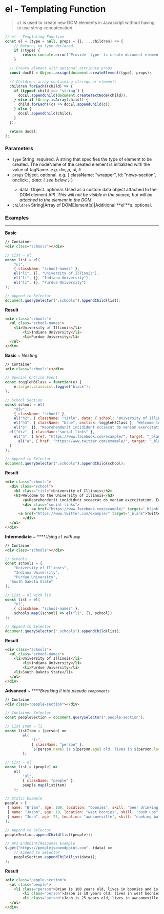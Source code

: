 # el - Templating Function

> `el` is used to create new DOM elements in Javascript without having to use string concatenation.

```jsx
// el - Templating Function
const el = (type = null, props = {}, ...children) => {
	// Return, no type declared.
	if (!type) {
		return console.error("Provide `type` to create document element.");
	}

  // Create element with optional attribute props
  const docEl = Object.assign(document.createElement(type), props);

  // Children: array containing strings or elements
  children.forEach((child) => {
    if (typeof child === "string") {
      docEl.appendChild(document.createTextNode(child));
    } else if (Array.isArray(child)) {
      child.forEach((c) => docEl.appendChild(c));
    } else {
      docEl.appendChild(child);
    }
  });

  return docEl;
};
```

### **Parameters**

- `type` String. required. A string that specifies the type of element to be created. The nodeName of the created element is initialized with the value of tagName. *e.g. div, p, ul, li*
- `props` Object. optional. e.g. { className: "wrapper", id: "news-section", onclick: <function>, *data: { see below }* }
    - data: Object. optional. Used as a custom data object attached to the DOM element API. *This will not be visible in the source, but will be attached to the element in the DOM.*
- `children` String|Array of DOMElement(s)|Additional **el'**s. optional.

### Examples

---

**Basic**

```html
// Container
<div class="schools"></div>
```

```jsx
// List ~ ul
const list = el(
	"ul", 
	{ className: "school-names" },
	el("li", {}, "University of Illinois"),
	el("li", {}, "Indiana University"),
	el("li", {}, "Purdue University")
);

// Append to Selector
document.querySelector(".schools").appendChild(list);
```

**Result**

```html
<div class="schools">
  <ul class="school-names">
    <li>University of Illinois</li>
		<li>Indiana University</li>
		<li>Purdue University</li>
  </ul>
</div>
```

**Basic** *~ Nesting*

```html
// Container
<div class="schools"></div>
```

```jsx
// Special OnClick Event
const toggleH3Class = function(e) {
	e.target.classList.toggle("black");
};

// School Section
const school = el(
	"div", 
	{ className: "school" },
	el("h2", { className: "title", data: { school: "University of Illinois" }, "University of Illinois"),
	el("h3", { className: "blue", onclick: toggleH3Class }, "Welcome to the University of Illinois"),
	el("p", {}, "Reprehenderit incididunt occaecat do veniam exercitation. Ea voluptate quis dolore cupidatat. Mollit exercitation non eu aliqua ad irure mollit nisi magna minim officia officia duis consectetur. In quis magna labore velit cillum duis nostrud in quis incididunt ut. Elit consequat commodo nulla enim proident esse occaecat incididunt voluptate id elit occaecat minim. Labore adipisicing exercitation ut aliqua nisi eiusmod eu. Tempor mollit enim anim quis anim minim Lorem duis consequat amet et pariatur ad quis."),
  el("div", { className:"social-links" }, 
    el("a", { href: "https://www.facebook.com/example/", target: "_blank" }, "Facebook"),
	  el("a", { href: "https://www.twitter.com/example/", target: "_blank" }, "Twitter"),
  )
);

// Append to Selector
document.querySelector(".schools").appendChild(school);
```

**Result**

```html
<div class="schools">
  <div class="school">
    <h2 class="title">University of Illinois</h2>
    <h3>Welcome to the University of Illinois</h3>
		<p>Reprehenderit incididunt occaecat do veniam exercitation. Ea voluptate quis dolore cupidatat. Mollit exercitation non eu aliqua ad irure mollit nisi magna minim officia officia duis consectetur. In quis magna labore velit cillum duis nostrud in quis incididunt ut. Elit consequat commodo nulla enim proident esse occaecat incididunt voluptate id elit occaecat minim. Labore adipisicing exercitation ut aliqua nisi eiusmod eu. Tempor mollit enim anim quis anim minim Lorem duis consequat amet et pariatur ad quis.</p>
		<div class="social-links">
			<a href="https://www.facebook.com/example/" target="_blank">Facebook</a>
      <a href="https://www.twitter.com/example/" target="_blank">Twitter</a>
		</div>
  </ul>
</div>
```

**Intermediate** ~ *****Using `el` with `map`*

```html
// Container
<div class="schools"></div>
```

```jsx
// Schools
const schools = [
	"University of Illinois",
	"Indiana University",
	"Purdue University",
  "South Dakota State"
];

// List ~ ul with lis
const list = el(
	"ul", 
	{ className: "school-names" },
	schools.map((school) => el("li", {}, school))
);

// Append to Selector
document.querySelector(".schools").appendChild(list);
```

**Result**

```html
<div class="schools">
  <ul class="school-names">
    <li>University of Illinois</li>
		<li>Indiana University</li>
		<li>Purdue University</li>
    <li>South Dakota State</li>
  </ul>
</div>
```

**Advanced** ~ *****Breaking it into pseudo `components`*

```html
// Container
<div class="people-section"></div>
```

```jsx
// Container Selector
const peopleSection = document.querySelector(".people-section");

// List Item ~ li
const listItem = (person) => 
		el(
			"li", 
			{ className: "person" }, 
			`${person.name} is ${person.age} old, lives in ${person.location} and is good at ${person.skill}!`
		);

// List ~ ul
const list = (people) =>
	el(
		"ul", 
		{ className: "people" },
		people.map(listItem)
	);

// Static Example
people = [
 { name: "Brian", age: 100, location: "boonies", skill: "beer drinking and working on his camaro" },
 { name: "Jason", age: 18, location: "west boonies", skill: "push ups" },
 { name: "Josh", age: 25, location: "awesomeville", skill: "dunking balls" }
];

// Append to Selector
peopleSection.appendChild(list(people));

// API Endpoint/Response Example
$.get("https://peoplejsonendpoint.com", (data) =>
	// Append to Selector
	peopleSection.appendChild(list(data));
);
```

**Result**

```html
<div class="people-section">
  <ul class="people">
    <li class="person">Brian is 100 years old, lives in boonies and is good at beer drinking!</li>
		<li class="person">Jason is 18 years old, lives in west boonies and is good at push ups!</li>
		<li class="person">Josh is 25 years old, lives in awesomeville and is good at dunking balls!</li>
  </ul>
</div>
```